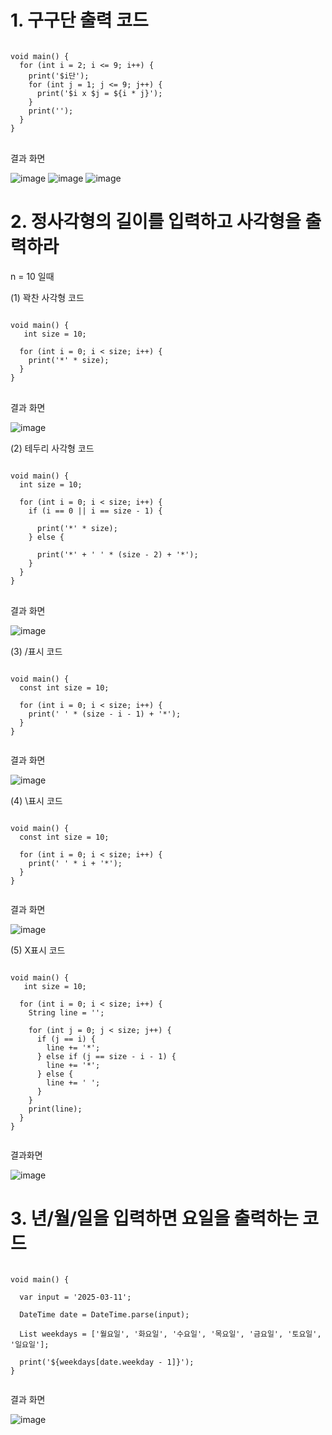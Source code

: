 # 1. 구구단 출력 코드

<pre>
<code>
void main() {
  for (int i = 2; i <= 9; i++) {
    print('$i단');
    for (int j = 1; j <= 9; j++) {
      print('$i x $j = ${i * j}');
    }
    print(''); 
  }
}
</code>
</pre>

결과 화면

![image](https://github.com/user-attachments/assets/03ab4c5e-a2a1-4408-ba20-5a6b0323cca1)
![image](https://github.com/user-attachments/assets/b8f735ff-5739-49d0-8219-70655b7c4aa9)
![image](https://github.com/user-attachments/assets/c13beb64-6196-40f1-833f-43c3e5ae9aed)

# 2. 정사각형의 길이를 입력하고 사각형을 출력하라
n = 10 일때

(1) 꽉찬 사각형 코드

<pre>
<code>
void main() {
   int size = 10;

  for (int i = 0; i < size; i++) {
    print('*' * size);
  }
}
</code>
</pre>

결과 화면

![image](https://github.com/user-attachments/assets/b3f2d7b0-1b0f-431e-913b-dfe6bd9ddbf8)

(2) 테두리 사각형 코드

<pre>
<code>
void main() {
  int size = 10;

  for (int i = 0; i < size; i++) {
    if (i == 0 || i == size - 1) {
 
      print('*' * size);
    } else {
    
      print('*' + ' ' * (size - 2) + '*');
    }
  }
}
</code>
</pre>

결과 화면

![image](https://github.com/user-attachments/assets/afe79b4c-455e-4738-85d7-66c450a67331)

(3) /표시 코드
<pre>
<code>
void main() {
  const int size = 10; 

  for (int i = 0; i < size; i++) {
    print(' ' * (size - i - 1) + '*');
  }
}
    </code>
</pre>

결과 화면

![image](https://github.com/user-attachments/assets/bf7fb28a-4481-49d1-8c62-92e4dfeeb34f)

(4) \표시 코드
<pre>
<code>
void main() {
  const int size = 10;

  for (int i = 0; i < size; i++) {
    print(' ' * i + '*'); 
  }
}
     </code>
</pre>

결과 화면

![image](https://github.com/user-attachments/assets/daa00fb3-f8c9-458d-b9b5-fe9553c82699)

(5) X표시 코드
<pre>
<code>
void main() {
   int size = 10; 

  for (int i = 0; i < size; i++) {
    String line = '';

    for (int j = 0; j < size; j++) {
      if (j == i) {
        line += '*';
      } else if (j == size - i - 1) {
        line += '*';
      } else {
        line += ' ';
      }
    }
    print(line);
  }
}
 </code>
</pre>

결과화면

![image](https://github.com/user-attachments/assets/6d865123-414e-48d2-9626-75908c428441)


# 3. 년/월/일을 입력하면 요일을 출력하는 코드
<pre>
<code>
void main() {

  var input = '2025-03-11';

  DateTime date = DateTime.parse(input);

  List<String> weekdays = ['월요일', '화요일', '수요일', '목요일', '금요일', '토요일', '일요일'];
  
  print('${weekdays[date.weekday - 1]}');
}
 </code>
</pre>

결과 화면

![image](https://github.com/user-attachments/assets/a343768d-045e-4017-9426-0e78a157b53e)
